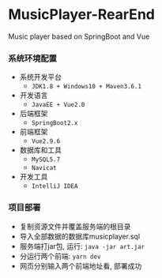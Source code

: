 # MusicPlayer-RearEnd
Music player based on SpringBoot and Vue

### 系统环境配置
* 系统开发平台
    - `JDK1.8 + Windows10 + Maven3.6.1`
* 开发语言
    - `JavaEE + Vue2.0`
* 后端框架
    - `SpringBoot2.x`
* 前端框架
    - `Vue2.9.6`
* 数据库和工具
    - `MySQL5.7`
    - `Navicat`
* 开发工具
    - `IntelliJ IDEA`

### 项目部署
* 复制资源文件并覆盖服务端的根目录
* 导入全部数据的数据库musicplayer.sql
* 服务端打jar包, 运行: `java -jar art.jar`
* 分运行两个前端: `yarn dev`
* 网页分别输入两个前端地址看, 部署成功